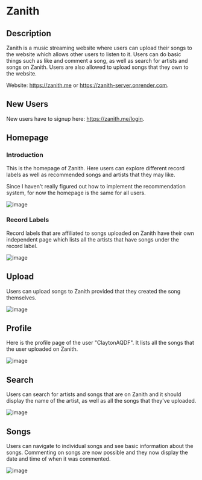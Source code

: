 # Zanith
## Description
Zanith is a music streaming website where users can upload their songs to the website which allows other users to listen to it. Users can do basic things such as like and comment a song, as well as search for artists and songs on Zanith. Users are also allowed to upload songs that they own to the website.

Website: https://zanith.me or https://zanith-server.onrender.com.

## New Users
New users have to signup here: https://zanith.me/login.

## Homepage
### Introduction

This is the homepage of Zanith. Here users can explore different record labels as well as recommended songs and artists that they may like.

Since I haven't really figured out how to implement the recommendation system, for now the homepage is the same for all users.

![image](https://github.com/DominicLau0/Zanith/assets/129682941/fa51da03-2660-4d82-84d6-f2527a7a3afc)


### Record Labels

Record labels that are affiliated to songs uploaded on Zanith have their own independent page which lists all the artists that have songs under the record label. 

![image](https://user-images.githubusercontent.com/129682941/236641706-2c69018e-3bea-401a-b3af-d088d617cd95.png)


## Upload
Users can upload songs to Zanith provided that they created the song themselves.

![image](https://user-images.githubusercontent.com/129682941/236644209-335af941-4284-4674-9e57-cbd0160fad63.png)



## Profile
Here is the profile page of the user "ClaytonAQDF". It lists all the songs that the user uploaded on Zanith.

![image](https://user-images.githubusercontent.com/129682941/236644249-35ae1d8c-11cf-4968-8d8d-c0cd9356e505.png)


## Search
Users can search for artists and songs that are on Zanith and it should display the name of the artist, as well as all the songs that they've uploaded.

![image](https://github.com/DominicLau0/Zanith/assets/129682941/4d9c8547-98d0-4158-a711-f8eafe3176a7)


## Songs
Users can navigate to individual songs and see basic information about the songs.
Commenting on songs are now possible and they now display the date and time of when it was commented.

![image](https://github.com/DominicLau0/Zanith/assets/129682941/04b1f344-d375-4fe3-b1da-56ef2a20f24a)
